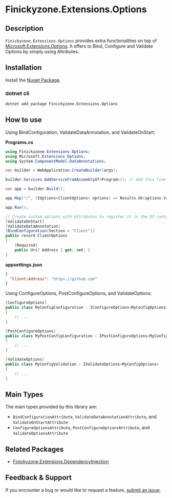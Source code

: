# Finickyzone.Extensions.Options

## Description

`Finickyzone.Extensions.Options` provides extra functionalities on top of [Microsoft.Extensions.Options](https://www.nuget.org/packages/Microsoft.Extensions.Options).
It offers to Bind, Configure and Validate Options by simply using Attributes.

## Installation

Install the [Nuget Package](https://www.nuget.org/packages/Finickyzone.Extensions.Options).

### dotnet cli
```bash
dotnet add package Finickyzone.Extensions.Options
```

## How to use

Using BindConfiguration, ValidateDataAnnotation, and ValidateOnStart:

**Programs.cs**
```csharp
using Finickyzone.Extensions.Options;
using Microsoft.Extensions.Options;
using System.ComponentModel.DataAnnotations;

var builder = WebApplication.CreateBuilder(args);

builder.Services.AddServiceFromAssemblyOf<Program>(); // Add this line

var app = builder.Build();

app.Map("/", (IOptions<ClientOptions> options) => Results.Ok(options.Value));

app.Run();

// Create custom options with Attributes to register it in the DI container
[ValidateOnStart]
[ValidateDataAnnotation]
[BindConfiguration(Section = "Client")]
public record ClientOptions
{
    [Required]
    public Uri? Address { get; set; }
}
```

**appsettings.json**
```json
{
  "Client:Address": "https://github.com"
}
```

Using ConfigureOptions, PostConfigureOptions, and ValidateOptions:
```csharp
[ConfigureOptions]
public class MyConfigConfiguration : IConfigureOptions<MyConfigOptions>
{
    // ...
}

[PostConfigureOptions]
public class MyPostConfigConfiguration : IPostConfigureOptions<MyConfigOptions>
{
    // ...
}

[ValidateOptions]
public class MyConfigValidation : IValidateOptions<MyConfigOptions>
{
    // ...
}
```

## Main Types
The main types provided by this library are:
- `BindConfigurationAttribute`, `ValidateDataAnnotationAttribute`, and `ValidateOnStartAttribute`
- `ConfigureOptionsAttribute`, `PostConfigureOptionsAttribute`, and `ValidateOptionsAttribute`

## Related Packages
- [Finickyzone.Extensions.DependencyInjection](https://www.nuget.org/packages/Finickyzone.Extensions.DependencyInjection)

## Feedback & Support

If you encounter a bug or would like to request a
feature, [submit an issue](https://github.com/finickyzone/dotnet-extensions/issues/new/choose).